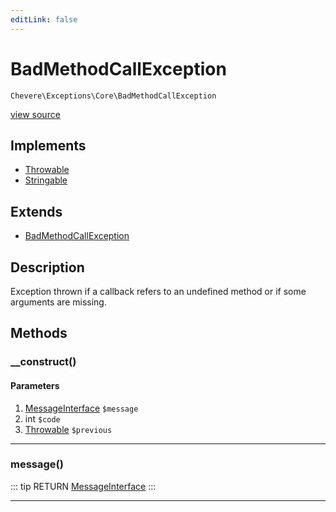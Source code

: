 ```yaml
---
editLink: false
---
```


# BadMethodCallException

`Chevere\Exceptions\Core\BadMethodCallException`

[view source](https://github.com/chevere/chevere/blob/master/src/Chevere/Exceptions/Core/BadMethodCallException.php)

## Implements

- [Throwable](https://www.php.net/manual/class.throwable)
- [Stringable](https://www.php.net/manual/class.stringable)

## Extends

- [BadMethodCallException](https://www.php.net/manual/class.badmethodcallexception)

## Description

Exception thrown if a callback refers to an undefined method or if some arguments are missing.

## Methods

### __construct()

#### Parameters

1. [MessageInterface](../../Interfaces/Message/MessageInterface.md) `$message`
2. int `$code`
3. [Throwable](https://www.php.net/manual/class.throwable) `$previous`

---

### message()

::: tip RETURN
[MessageInterface](../../Interfaces/Message/MessageInterface.md)
:::

---
